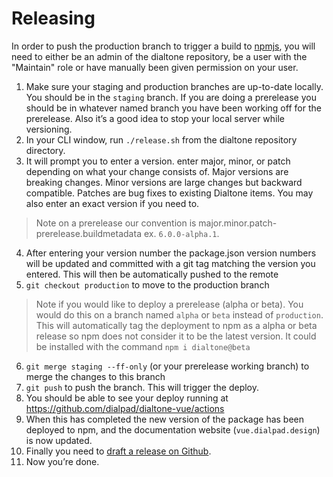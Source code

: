 # Releasing

In order to push the production branch to trigger a build to [npmjs](https://npmjs.com), you will need to either be an admin of the dialtone repository, be a user with the "Maintain" role or have manually been given permission on your user.

1. Make sure your staging and production branches are up-to-date locally. You should be in the `staging` branch. If you are doing a prerelease you should be in whatever named branch you have been working off for the prerelease. Also it’s a good idea to stop your local server while versioning.
2. In your CLI window, run `./release.sh` from the dialtone repository directory.
3. It will prompt you to enter a version. enter major, minor, or patch depending on what your change consists of. Major versions are breaking changes. Minor versions are large changes but backward compatible. Patches are bug fixes to existing Dialtone items. You may also enter an exact version if you need to.
> Note on a prerelease our convention is major.minor.patch-prerelease.buildmetadata ex. `6.0.0-alpha.1`.
4. After entering your version number the package.json version numbers will be updated and committed with a git tag matching the version you entered. This will then be automatically pushed to the remote
5. `git checkout production` to move to the production branch
> Note if you would like to deploy a prerelease (alpha or beta). You would do this on a branch named `alpha` or `beta` instead of `production`. This will automatically tag the deployment to npm as a alpha or beta release so npm does not consider it to be the latest version. It could be installed with the command `npm i dialtone@beta`
6. `git merge staging --ff-only` (or your prerelease working branch) to merge the changes to this branch
7. `git push` to push the branch. This will trigger the deploy.
8. You should be able to see your deploy running at https://github.com/dialpad/dialtone-vue/actions
9. When this has completed the new version of the package has been deployed to npm, and the documentation website (`vue.dialpad.design`) is now updated.
10. Finally you need to [draft a release on Github](https://github.com/dialpad/dialtone-vue/releases/new).
11. Now you’re done.
